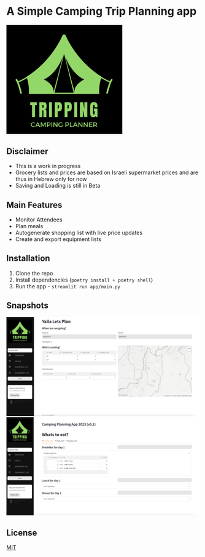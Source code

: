 # A Simple Camping Trip Planning app
<img src="./data/assets/tripping_logo_1.png"  width="60%" height="30%">

## Disclaimer
- This is a work in progress
- Grocery lists and prices are based on Israeli supermarket prices and are thus in Hebrew only for now
- Saving and Loading is still in Beta

## Main Features
- Monitor Attendees
- Plan meals
- Autogenerate shopping list with live price updates
- Create and export equipment lists


## Installation
1. Clone the repo
2. Install dependencies (`poetry install + poetry shell`)
3. Run the app - `streamlit run app/main.py`


## Snapshots
![snapshot](./data/assets/overview_page.png)
![snapshot](./data/assets/meals_page.png)

## License
[MIT](https://choosealicense.com/licenses/mit/)
